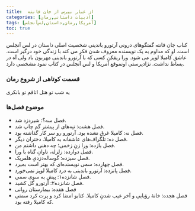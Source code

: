 ```yaml
---
title:  از غبار بپرس از جان فانته
categories: [ادبیات داستانی,رمان]
tags: [آمریکا,رمان,داستان,لس‌آنجلس]
toc: true
---
```



کناب جان فانته گفتگوهای درونی آرتورو باندینی شخصیت اصلی داستان در لس آنجلس است. او که مداوم به یک نویسنده معروف شدن فکر می کند با زندگی خود درگیر است. عاشق کامیلا لوپز می شود. 
ورا ریفکن کسی که با آرتورو باندینی مهربون باد ولی آه در بساط نداشت. 
نژادپرستی اونموقع آمریکا و لس آنجلس در کتاب نمود مشخصی دارد. 

### قسمت کوتاهی از شروع رمان

یه شب تو هتل اتاقم تو بانکری


### موضوع فصل‌ها

- فصل سه؟: شیردزد شد.
- فصل هشت: تپه‌های از پیشتر گم چاپ شد.
- فصل نه: کامیلا غرق نشده بود. آرتورو رو سر کار گذاشته بود.
- فصل ده: تلگراف‌های عاشقانه به کامیلا. 
دختران دیگر.
- فصل یازده: ورا زنِ زخمی؛ چه دهنی داشتم من.
- فصل دوازده: زلزله، تاوانِ گناه با ورا.
- فصل سیزده: گوساله‌دزدیِ هلفریک.
- فصل چهارده: سمی نویسنده‌ای که بهتر است بمیرد.
- فصل پانزده: آرتورو باندینی به درد کامیلا لوپز نمی‌خورد.
- فصل شانزده۱: پیش به سوی سمی.
- فصل شانزده۲: آرتورو گل کشید.
- فصل هفده: بیمارستان روانی
- فصل هجده: خانهٔ رؤیایی و آخر غیب شدنِ کامیلا.
کتابو امضا کرد و پرت کرد سمتی که کامیلا رفته بود. 